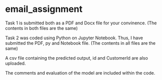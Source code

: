 # email_assignment
Task 1 is submitted both as a PDF and Docx file for your convinence. (The contents in both files are the same)

Task 2 was coded using Python on Jupyter Notebook. Thus, I have submitted the PDF, py and Notebook file. (The contents in all files are the same)

A csv file containing the predicted output, id and CustomerId are also uploaded. 

The comments and evaluation of the model are included within the code. 
